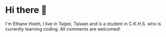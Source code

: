 # Hi there 👋
I'm Ethane Hsieh, I live in Taipei, Taiwan and is a student in C.K.H.S. who is currently learning coding.
All comments are welcomed!
<!--
**Ethane1755/Ethane1755** is a ✨ _special_ ✨ repository because its `README.md` (this file) appears on your GitHub profile.

Here are some ideas to get you started:

- 🔭 I’m currently working on ...
- 🌱 I’m currently learning ...
- 👯 I’m looking to collaborate on ...
- 🤔 I’m looking for help with ...
- 💬 Ask me about ...
- 📫 How to reach me: ...
- 😄 Pronouns: ...
- ⚡ Fun fact: ...
-->
